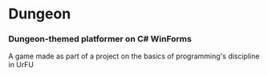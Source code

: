 <h1>Dungeon</h1>
<h3>Dungeon-themed platformer on C# WinForms</h3>

A game made as part of a project on the basics of programming's discipline in UrFU
